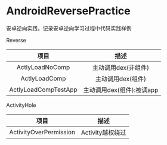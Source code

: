 # AndroidReversePractice
安卓逆向实践，记录安卓逆向学习过程中代码实践样例



Reverse

|         项目         |           描述            |
| :------------------: | :-----------------------: |
|   ActlyLoadNoComp    |    主动调用dex(非组件)    |
|    ActlyLoadComp     |     主动调用dex(组件)     |
| ActlyLoadCompTestApp | 主动调用dex(组件):被调app |



ActivityHole

|          项目          |       描述       |
| :--------------------: | :--------------: |
| ActivityOverPermission | Activity越权绕过 |

